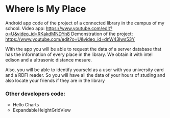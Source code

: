 <h1>Where Is My Place</h1>

Android app code of the project of a connected library in the campus of my school.
Video app: https://www.youtube.com/edit?o=U&video_id=RKakdMNDYn8
Demonstration of the project: https://www.youtube.com/edit?o=U&video_id=dnW43Iws53Y

With the app you will be able to request the data of a server database that has the information of every place in the library. We obtain it with intel edison and a ultrasonic distance mesure.

Also, you will be able to identify yourseld as a user with you university card and a RDFI reader. So you will have all the data of your hours of studing and also locate your friends if they are in the library

<h3>Other developers code:</h3>
<ul>
<li type="circle">Hello Charts</li>
<li type="circle">ExpandableHeightGridView</li>
</ul>
